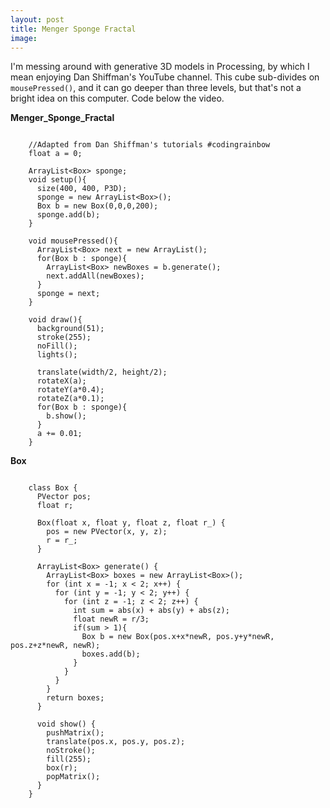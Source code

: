 ```yaml
---
layout: post
title: Menger Sponge Fractal
image: 
---
```


I'm messing around with generative 3D models in Processing, by which I mean enjoying Dan Shiffman's YouTube channel. This cube sub-divides on <code>mousePressed()</code>, and it can go deeper than three levels, but that's not a bright idea on this computer. Code below the video.

**Menger_Sponge_Fractal**

```

	//Adapted from Dan Shiffman's tutorials #codingrainbow
	float a = 0;

	ArrayList<Box> sponge;
	void setup(){
	  size(400, 400, P3D);
	  sponge = new ArrayList<Box>();
	  Box b = new Box(0,0,0,200);
	  sponge.add(b);
	}

	void mousePressed(){
	  ArrayList<Box> next = new ArrayList();
	  for(Box b : sponge){
	    ArrayList<Box> newBoxes = b.generate();
	    next.addAll(newBoxes);
	  }
	  sponge = next;
	}

	void draw(){
	  background(51);
	  stroke(255);
	  noFill();
	  lights();
	  
	  translate(width/2, height/2);
	  rotateX(a);
	  rotateY(a*0.4);
	  rotateZ(a*0.1);
	  for(Box b : sponge){
	    b.show();
	  }
	  a += 0.01;
	}

```

**Box**

```

	class Box {
	  PVector pos;
	  float r;

	  Box(float x, float y, float z, float r_) {
	    pos = new PVector(x, y, z);
	    r = r_;
	  }

	  ArrayList<Box> generate() {
	    ArrayList<Box> boxes = new ArrayList<Box>();
	    for (int x = -1; x < 2; x++) {
	      for (int y = -1; y < 2; y++) {
	        for (int z = -1; z < 2; z++) {
	          int sum = abs(x) + abs(y) + abs(z);
	          float newR = r/3;
	          if(sum > 1){
	            Box b = new Box(pos.x+x*newR, pos.y+y*newR, pos.z+z*newR, newR);
	            boxes.add(b);
	          }
	        }
	      }
	    }
	    return boxes;
	  }

	  void show() {
	    pushMatrix();
	    translate(pos.x, pos.y, pos.z);
	    noStroke();
	    fill(255);
	    box(r);
	    popMatrix();
	  }
	}
	
```